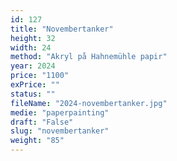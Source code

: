 ```yaml
---
id: 127
title: "Novembertanker"
height: 32
width: 24
method: "Akryl på Hahnemühle papir"
year: 2024
price: "1100"
exPrice: ""
status: ""
fileName: "2024-novembertanker.jpg"
medie: "paperpainting"
draft: "False"
slug: "novembertanker"
weight: "85"
---
```

